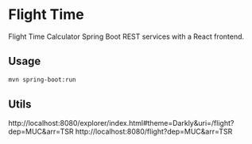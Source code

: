 # Flight Time

Flight Time Calculator
Spring Boot REST services with a React frontend.

## Usage

```bash
mvn spring-boot:run
```

## Utils
http://localhost:8080/explorer/index.html#theme=Darkly&uri=/flight?dep=MUC&arr=TSR
http://localhost:8080/flight?dep=MUC&arr=TSR
